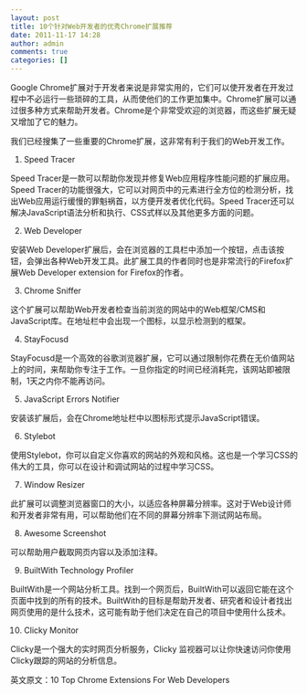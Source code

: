 ```yaml
---
layout: post
title: 10个针对Web开发者的优秀Chrome扩展推荐
date: 2011-11-17 14:28
author: admin
comments: true
categories: []
---
```

Google Chrome扩展对于开发者来说是非常实用的，它们可以使开发者在开发过程中不必运行一些琐碎的工具，从而使他们的工作更加集中。Chrome扩展可以通过很多种方式来帮助开发者。Chrome是个非常受欢迎的浏览器，而这些扩展无疑又增加了它的魅力。 

我们已经搜集了一些重要的Chrome扩展，这非常有利于我们的Web开发工作。 

1.  Speed Tracer 

Speed Tracer是一款可以帮助你发现并修复Web应用程序性能问题的扩展应用。Speed Tracer的功能很强大，它可以对网页中的元素进行全方位的检测分析，找出Web应用运行缓慢的罪魁祸首，以方便开发者优化代码。Speed Tracer还可以解决JavaScript语法分析和执行、CSS式样以及其他更多方面的问题。 


 

2.  Web Developer 

安装Web Developer扩展后，会在浏览器的工具栏中添加一个按钮，点击该按钮，会弹出各种Web开发工具。此扩展工具的作者同时也是非常流行的Firefox扩展Web Developer extension for Firefox的作者。 


 

3.  Chrome Sniffer 

这个扩展可以帮助Web开发者检查当前浏览的网站中的Web框架/CMS和JavaScript库。在地址栏中会出现一个图标，以显示检测到的框架。 


 

4.  StayFocusd 

StayFocusd是一个高效的谷歌浏览器扩展，它可以通过限制你花费在无价值网站上的时间，来帮助你专注于工作。一旦你指定的时间已经消耗完，该网站即被限制，1天之内你不能再访问。 


 

5.  JavaScript Errors Notifier 

安装该扩展后，会在Chrome地址栏中以图标形式提示JavaScript错误。 


 

6.  Stylebot 

使用Stylebot，你可以自定义你喜欢的网站的外观和风格。这也是一个学习CSS的伟大的工具，你可以在设计和调试网站的过程中学习CSS。 


 

7.  Window Resizer 

此扩展可以调整浏览器窗口的大小，以适应各种屏幕分辨率。这对于Web设计师和开发者非常有用，可以帮助他们在不同的屏幕分辨率下测试网站布局。 


 

8.  Awesome Screenshot 

可以帮助用户截取网页内容以及添加注释。 


 

9.  BuiltWith Technology Profiler 

BuiltWith是一个网站分析工具。找到一个网页后，BuiltWith可以返回它能在这个页面中找到的所有的技术。BuiltWith的目标是帮助开发者、研究者和设计者找出网页使用的是什么技术，这可能有助于他们决定在自己的项目中使用什么技术。 


 

10.  Clicky Monitor 

Clicky是一个强大的实时网页分析服务，Clicky 监视器可以让你快速访问你使用Clicky跟踪的网站的分析信息。 


 


英文原文：10 Top Chrome Extensions For Web Developers
